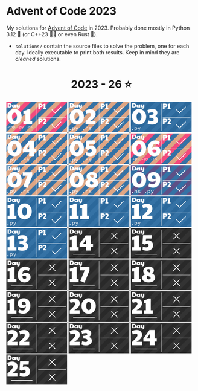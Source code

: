 # Advent of Code 2023

My solutions for [Advent of Code](https://adventofcode.com/2023) in 2023. Probably done mostly in Python 3.12 🐍 (or C++23 👨‍💻 or even Rust 🦀).

- `solutions/` contain the source files to solve the problem, one for each day. Ideally executable to print both results. Keep in mind they are _cleaned_ solutions.

<!-- AOC TILES BEGIN -->
<h1 align="center">
  2023 - 26 ⭐
</h1>
<a href="solutions/day01/day01.cpp">
  <img src="Media/2023/01.png" width="161px">
</a>
<a href="solutions/day02/day02.py">
  <img src="Media/2023/02.png" width="161px">
</a>
<a href="solutions/day03/day03.py">
  <img src="Media/2023/03.png" width="161px">
</a>
<a href="solutions/day04/day04.py">
  <img src="Media/2023/04.png" width="161px">
</a>
<a href="solutions/day05/day05.py">
  <img src="Media/2023/05.png" width="161px">
</a>
<a href="solutions/day06/day06.cpp">
  <img src="Media/2023/06.png" width="161px">
</a>
<a href="solutions/day07/day07.py">
  <img src="Media/2023/07.png" width="161px">
</a>
<a href="solutions/day08/day08.py">
  <img src="Media/2023/08.png" width="161px">
</a>
<a href="solutions/day09/day09.hs">
  <img src="Media/2023/09.png" width="161px">
</a>
<a href="solutions/day10/day10.py">
  <img src="Media/2023/10.png" width="161px">
</a>
<a href="solutions/day11/day11.py">
  <img src="Media/2023/11.png" width="161px">
</a>
<a href="solutions/day12/day12.py">
  <img src="Media/2023/12.png" width="161px">
</a>
<a href="solutions/day13/day13.py">
  <img src="Media/2023/13.png" width="161px">
</a>
<a href="None">
  <img src="Media/2023/14.png" width="161px">
</a>
<a href="None">
  <img src="Media/2023/15.png" width="161px">
</a>
<a href="None">
  <img src="Media/2023/16.png" width="161px">
</a>
<a href="None">
  <img src="Media/2023/17.png" width="161px">
</a>
<a href="None">
  <img src="Media/2023/18.png" width="161px">
</a>
<a href="None">
  <img src="Media/2023/19.png" width="161px">
</a>
<a href="None">
  <img src="Media/2023/20.png" width="161px">
</a>
<a href="None">
  <img src="Media/2023/21.png" width="161px">
</a>
<a href="None">
  <img src="Media/2023/22.png" width="161px">
</a>
<a href="None">
  <img src="Media/2023/23.png" width="161px">
</a>
<a href="None">
  <img src="Media/2023/24.png" width="161px">
</a>
<a href="None">
  <img src="Media/2023/25.png" width="161px">
</a>
<!-- AOC TILES END -->